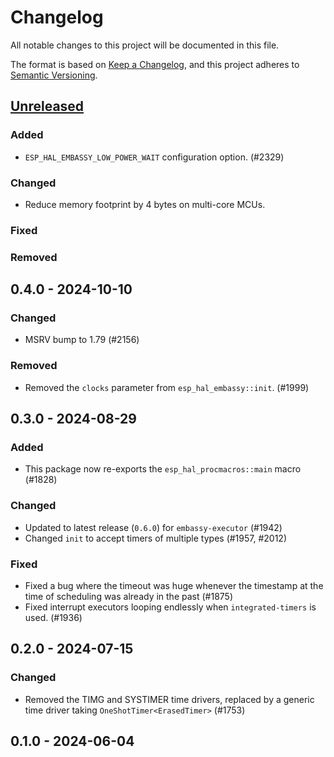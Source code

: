 # Changelog

All notable changes to this project will be documented in this file.

The format is based on [Keep a Changelog](https://keepachangelog.com/en/1.0.0/),
and this project adheres to [Semantic Versioning](https://semver.org/spec/v2.0.0.html).

## [Unreleased]

### Added

- `ESP_HAL_EMBASSY_LOW_POWER_WAIT` configuration option. (#2329)

### Changed

- Reduce memory footprint by 4 bytes on multi-core MCUs.

### Fixed

### Removed

## 0.4.0 - 2024-10-10

### Changed

- MSRV bump to 1.79 (#2156)

### Removed

- Removed the `clocks` parameter from `esp_hal_embassy::init`. (#1999)

## 0.3.0 - 2024-08-29

### Added

- This package now re-exports the `esp_hal_procmacros::main` macro (#1828)

### Changed

- Updated to latest release (`0.6.0`) for `embassy-executor` (#1942)
- Changed `init` to accept timers of multiple types (#1957, #2012)

### Fixed

- Fixed a bug where the timeout was huge whenever the timestamp at the time of scheduling was already in the past (#1875)
- Fixed interrupt executors looping endlessly when `integrated-timers` is used. (#1936)

## 0.2.0 - 2024-07-15

### Changed

- Removed the TIMG and SYSTIMER time drivers, replaced by a generic time driver taking `OneShotTimer<ErasedTimer>` (#1753)

## 0.1.0 - 2024-06-04

[Unreleased]: https://github.com/esp-rs/esp-hal/commits/main/esp-hal-embassy?since=2024-10-10
